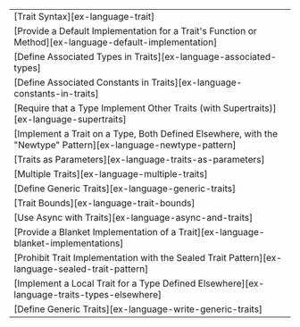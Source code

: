 ||
|--------|
| [Trait Syntax][ex-language-trait] |
| [Provide a Default Implementation for a Trait's Function or Method][ex-language-default-implementation] |
| [Define Associated Types in Traits][ex-language-associated-types] |
| [Define Associated Constants in Traits][ex-language-constants-in-traits] |
| [Require that a Type Implement Other Traits (with Supertraits)][ex-language-supertraits] |
| [Implement a Trait on a Type, Both Defined Elsewhere, with the "Newtype" Pattern][ex-language-newtype-pattern] |
| [Traits as Parameters][ex-language-traits-as-parameters] |
| [Multiple Traits][ex-language-multiple-traits] |
| [Define Generic Traits][ex-language-generic-traits] |
| [Trait Bounds][ex-language-trait-bounds] |
| [Use Async with Traits][ex-language-async-and-traits] |
| [Provide a Blanket Implementation of a Trait][ex-language-blanket-implementations] |
| [Prohibit Trait Implementation with the Sealed Trait Pattern][ex-language-sealed-trait-pattern] |
| [Implement a Local Trait for a Type Defined Elsewhere][ex-language-traits-types-elsewhere] |
| [Define Generic Traits][ex-language-write-generic-traits] |
